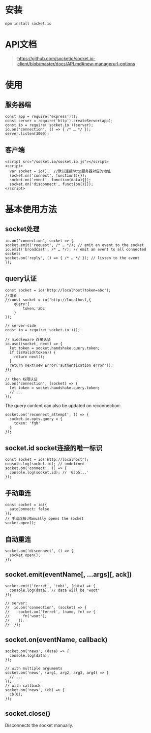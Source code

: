 # 安装

```
npm install socket.io
```
# API文档

> https://github.com/socketio/socket.io-client/blob/master/docs/API.md#new-managerurl-options

# 使用
## 服务器端
```
const app = require('express')();
const server = require('http').createServer(app);
const io = require('socket.io')(server);
io.on('connection', () => { /* … */ });
server.listen(3000);
```
## 客户端
```
<script src="/socket.io/socket.io.js"></script>
<script>
  var socket = io();  //默认连接http服务器对应的地址
  socket.on('connect', function(){});
  socket.on('event', function(data){});
  socket.on('disconnect', function(){});
</script>
```
# 基本使用方法

## socket处理
```
io.on('connection', socket => {
socket.emit('request', /* … */); // emit an event to the socket
io.emit('broadcast', /* … */); // emit an event to all connected sockets
socket.on('reply', () => { /* … */ }); // listen to the event
});
```
## query认证
```
const socket = io('http://localhost?token=abc');
//或者
//const socket = io('http://localhost,{
    query:{
        token:'abc
    }
});

// server-side
const io = require('socket.io')();

// middleware 连接认证
io.use((socket, next) => {
  let token = socket.handshake.query.token;
  if (isValid(token)) {
    return next();
  }
  return next(new Error('authentication error'));
});

// then 权限认证
io.on('connection', (socket) => {
  let token = socket.handshake.query.token;
  // ...
});
```

The query content can also be updated on reconnection:
```
socket.on('reconnect_attempt', () => {
  socket.io.opts.query = {
    token: 'fgh'
  }
});
```
## socket.id socket连接的唯一标识
```
const socket = io('http://localhost');
console.log(socket.id); // undefined
socket.on('connect', () => {
  console.log(socket.id); // 'G5p5...'
});
```

## 手动重连
```
const socket = io({
  autoConnect: false
});
// 手动连接:Manually opens the socket
socket.open();
```

## 自动重连
```
socket.on('disconnect', () => {
  socket.open();
});
```
## socket.emit(eventName[, ...args][, ack])
```
socket.emit('ferret', 'tobi', (data) => {
  console.log(data); // data will be 'woot'
});

// server:
//  io.on('connection', (socket) => {
//    socket.on('ferret', (name, fn) => {
//      fn('woot');
//    });
//  });
```
## socket.on(eventName, callback)
```
socket.on('news', (data) => {
  console.log(data);
});

// with multiple arguments
socket.on('news', (arg1, arg2, arg3, arg4) => {
  // ...
});
// with callback
socket.on('news', (cb) => {
  cb(0);
});
```
## socket.close()
Disconnects the socket manually.